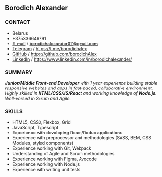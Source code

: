 ## Borodich Alexander


### CONTACT

* Belarus
* +375336646291
* [E-mail](borodichalexander97@gmail.com) / borodichalexander97@gmail.com
* [Telegram](https://t.me/borodichalex) / https://t.me/borodichalex
* [GitHub](https://github.com/borodichAlex) / https://github.com/borodichAlex
* [LinkedIn](https://www.linkedin.com/in/borodichalexander/) / https://www.linkedin.com/in/borodichalexander/

### SUMMARY

 _**Junior/Middle Front-end Developer** with 1 year experience building stable responsive websites and apps in fast-paced, collaborative environment. Highly skilled in **HTML/CSS/JS/React** and working knowledge of **Node.js**. Well-versed in Scrum and Agile._

### SKILLS

* HTML5, CSS3, Flexbox, Grid
* JavaScript, Typescript
* Experience with developing React/Redux applications
* Experience with preprocessor and methodologies (SASS, BEM, CSS Modules, styled components)
* Experience working with Git, Webpack
* Understanding of Agile and Scrum methodologies
* Experience working with Figma, Avocode
* Experience working with Node.js
* Experience with writing unit tests
